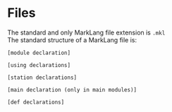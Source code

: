 # Files

The standard and only MarkLang file extension is `.mkl`  
The standard structure of a MarkLang file is:

```text
[module declaration]

[using declarations]

[station declarations]

[main declaration (only in main modules)]

[def declarations]
```

